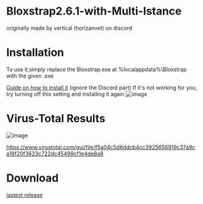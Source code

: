 # Bloxstrap2.6.1-with-Multi-Istance
originally made by vertical (horizanvet) on discord

# Installation

To use it,simply replace the Bloxstrap.exe at %localappdata%\Bloxstrap with the given .exe

[Guide on how to install it](https://www.youtube.com/watch?v=fGm2sPt9Sh8) (ignore the Discord part)
 If it's not working for you, try turning off this setting and installing it again
![image](https://github.com/TheConfusedlol/Bloxstrap2.6.1-with-Multi-Istance/assets/69022214/fc42d2f9-1b25-4d4c-87b8-ff9697ad47f4)

# Virus-Total Results
![image](https://github.com/TheConfusedlol/Bloxstrap2.6.1-with-Multi-Istance/assets/69022214/8672d845-a1e9-4337-9815-c64ca5f0e063)

https://www.virustotal.com/gui/file/f5a04c5d6ddcb4cc3925656919c37a9ca18f20f3623c722dc45499cf1e4de8a8

# Download
[lastest release](https://github.com/roblosplaya/Bloxstrap2.6.1-with-Multi-Instance/releases/tag/2.6.1)

